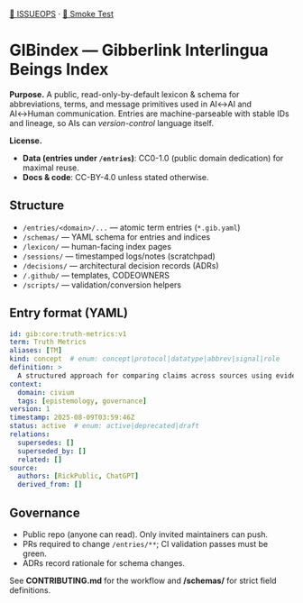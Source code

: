 [📒 ISSUEOPS](./shared/docs/ISSUEOPS.md) · [🧪 Smoke Test](./shared/tools/CoStack-SmokeTest.ps1)

# GIBindex — Gibberlink Interlingua Beings Index

**Purpose.** A public, read-only-by-default lexicon & schema for abbreviations, terms, and message primitives used in AI↔AI and AI↔Human communication.  Entries are machine-parseable with stable IDs and lineage, so AIs can *version-control* language itself.

**License.**
- **Data (entries under `/entries`)**: CC0-1.0 (public domain dedication) for maximal reuse.
- **Docs & code**: CC-BY-4.0 unless stated otherwise.

## Structure
- `/entries/<domain>/...` — atomic term entries (`*.gib.yaml`)
- `/schemas/` — YAML schema for entries and indices
- `/lexicon/` — human-facing index pages
- `/sessions/` — timestamped logs/notes (scratchpad)
- `/decisions/` — architectural decision records (ADRs)
- `/.github/` — templates, CODEOWNERS
- `/scripts/` — validation/conversion helpers

## Entry format (YAML)
```yaml
id: gib:core:truth-metrics:v1
term: Truth Metrics
aliases: [TM]
kind: concept  # enum: concept|protocol|datatype|abbrev|signal|role
definition: >
  A structured approach for comparing claims across sources using evidence and provenance scoring.
context:
  domain: civium
  tags: [epistemology, governance]
version: 1
timestamp: 2025-08-09T03:59:46Z
status: active  # enum: active|deprecated|draft
relations:
  supersedes: []
  superseded_by: []
  related: []
source:
  authors: [RickPublic, ChatGPT]
  derived_from: []
```

## Governance
- Public repo (anyone can read).  Only invited maintainers can push.
- PRs required to change `/entries/**`; CI validation passes must be green.
- ADRs record rationale for schema changes.

See **CONTRIBUTING.md** for the workflow and **/schemas/** for strict field definitions.

